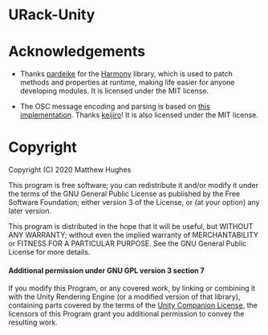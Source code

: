 # URack-Unity

# Acknowledgements

* Thanks [pardeike](https://github.com/pardeike) for the [Harmony](https://github.com/pardeike/Harmony) library, which is used to patch methods and properties at runtime, making life easier for anyone developing modules.
It is licensed under the MIT license.

* The OSC message encoding and parsing is based on [this implementation](https://github.com/keijiro/unity-osc).
Thanks [keijiro](https://github.com/keijiro)!
It is also licensed under the MIT license.

# Copyright

Copyright (C) 2020 Matthew Hughes

This program is free software; you can redistribute it and/or modify it under the terms of the GNU General Public License as published by the Free Software Foundation; either version 3 of the License, or (at your option) any later version.

This program is distributed in the hope that it will be useful, but WITHOUT ANY WARRANTY; without even the implied warranty of MERCHANTABILITY or FITNESS FOR A PARTICULAR PURPOSE. See the GNU General Public License for more details.

#### Additional permission under GNU GPL version 3 section 7

If you modify this Program, or any covered work, by linking or combining it with the Unity Rendering Engine (or a modified version of that library), containing parts covered by the terms of the [Unity Companion License](https://unity3d.com/legal/licenses/Unity_Companion_License), the licensors of this Program grant you additional permission to convey the resulting work.
